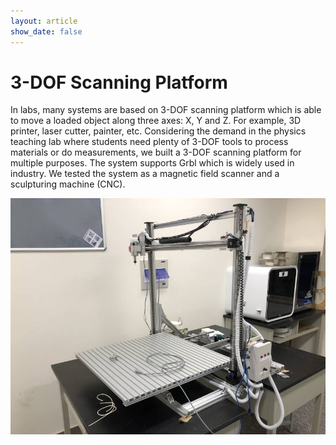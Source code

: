 ```yaml
---
layout: article
show_date: false
---
```


# 3-DOF Scanning Platform

In labs, many systems are based on 3-DOF scanning platform which is able to move a loaded object along three axes: X, Y and Z. For example, 3D printer, laser cutter, painter, etc. Considering the demand in the physics teaching lab where students need plenty of 3-DOF tools to process materials or do measurements, we built a 3-DOF scanning platform for multiple purposes. The system supports Grbl which is widely used in industry. We tested the system as a magnetic field scanner and a sculpturing machine (CNC).

<img src="/assets/images/3-dof-scanning/design.jpg" width=800>
